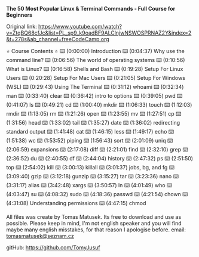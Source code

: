 **The 50 Most Popular Linux & Terminal Commands - Full Course for Beginners**

Original link:
https://www.youtube.com/watch?v=ZtqBQ68cfJc&list=PL_sp9_k9oadBF9ALClnjwNSWOSPRNAZ2Y&index=2&t=278s&ab_channel=freeCodeCamp.org

⭐️ Course Contents ⭐️
⌨️ (0:00:00) Introduction
⌨️ (0:04:37) Why use the command line?
⌨️ (0:06:56) The world of operating systems
⌨️ (0:10:56) What is Linux?
⌨️ (0:16:58) Shells and Bash
⌨️ (0:19:28) Setup For Linux Users
⌨️ (0:20:28) Setup For Mac Users
⌨️ (0:21:05) Setup For Windows (WSL)
⌨️ (0:29:43) Using The Terminal
⌨️ (0:31:12) whoami
⌨️ (0:32:34) man
⌨️ (0:33:40) clear
⌨️ (0:36:42) intro to options
⌨️ (0:39:05) pwd
⌨️ (0:41:07) ls
⌨️ (0:49:21) cd
⌨️ (1:00:40) mkdir
⌨️ (1:06:33) touch
⌨️ (1:12:03) rmdir
⌨️ (1:13:05) rm
⌨️ (1:21:26) open
⌨️ (1:23:55) mv
⌨️ (1:27:51) cp
⌨️ (1:31:56) head
⌨️ (1:33:02) tail
⌨️ (1:35:27) date
⌨️ (1:36:02) redirecting standard output
⌨️ (1:41:48) cat
⌨️ (1:46:15) less
⌨️ (1:49:17) echo
⌨️ (1:51:38) wc
⌨️ (1:53:52) piping
⌨️ (1:56:43) sort
⌨️ (2:01:09) uniq
⌨️ (2:06:59) expansions
⌨️ (2:17:08) diff
⌨️ (2:21:01) find
⌨️ (2:32:10) grep
⌨️ (2:36:52) du
⌨️ (2:40:55) df
⌨️ (2:44:04) history
⌨️ (2:47:32) ps
⌨️ (2:51:50) top
⌨️ (2:54:02) kill
⌨️ (3:00:13) killall
⌨️ (3:01:37) jobs, bg, and fg
⌨️ (3:09:40) gzip
⌨️ (3:12:18) gunzip
⌨️ (3:15:27) tar
⌨️ (3:23:36) nano
⌨️ (3:31:17) alias
⌨️ (3:42:48) xargs
⌨️ (3:50:57) ln
⌨️ (4:01:49) who
⌨️ (4:03:47) su
⌨️ (4:08:32) sudo
⌨️ (4:18:36) passwd
⌨️ (4:21:54) chown
⌨️ (4:31:08) Understanding permissions
⌨️ (4:47:15) chmod

All files was create by Tomas Matusek. Its free to download and use as possible.
Please keep in mind, I'm not english speaker and you will find maybe many english misstakes, for that reason I apologise before.
email: tomasmatusek@seznam.cz

gitHub: https://github.com/TomyJusuf
